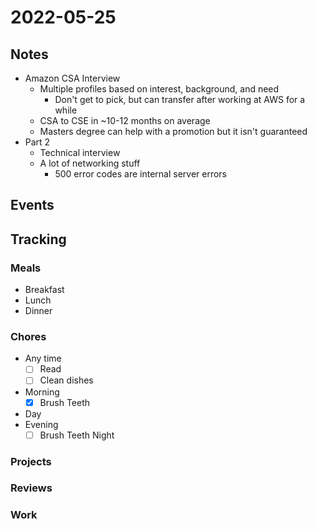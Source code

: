 # 2022-05-25
## Notes
- Amazon CSA Interview
	- Multiple profiles based on interest, background, and need
		- Don't get to pick, but can transfer after working at AWS for a while
	- CSA to CSE in ~10-12 months on average
	- Masters degree can help with a promotion but it isn't guaranteed
- Part 2
	- Technical interview
	- A lot of networking stuff
		- 500 error codes are internal server errors

## Events

## Tracking
### Meals
- Breakfast
- Lunch
- Dinner

### Chores
- Any time
	- [ ] Read
	- [ ] Clean dishes
- Morning
	- [x] Brush Teeth
- Day
- Evening
	- [ ] Brush Teeth Night

### Projects

### Reviews

### Work
